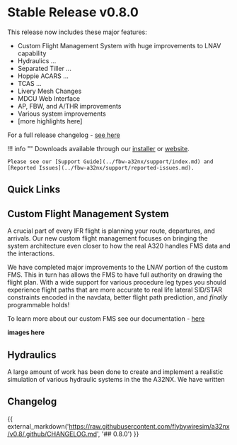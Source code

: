 # Stable Release v0.8.0

This release now includes these major features:

- Custom Flight Management System with huge improvements to LNAV capability
- Hydraulics ...
- Separated Tiller ...
- Hoppie ACARS ...
- TCAS ...
- Livery Mesh Changes
- MDCU Web Interface
- AP, FBW, and A/THR improvements
- Various system improvements
- [more highlights here]

For a full release changelog - [see here](#changelog)

!!! info ""
    Downloads available through our [installer](../fbw-a32nx/installation.md) or [website](https://flybywiresim.com/a32nx/#download).

    Please see our [Support Guide](../fbw-a32nx/support/index.md) and [Reported Issues](../fbw-a32nx/support/reported-issues.md).

## Quick Links

## Custom Flight Management System

A crucial part of every IFR flight is planning your route, departures, and arrivals. Our new custom flight management focuses on bringing the system architecture even closer to 
how the real A320 handles FMS data and the interactions.

We have completed major improvements to the LNAV portion of the custom FMS. This in turn has allows the FMS to have full authority on drawing the flight plan. With a wide 
support for various procedure leg types you should experience flight paths that are more accurate to real life lateral SID/STAR constraints encoded in the navdata, better 
flight path prediction, and *finally* programmable holds!

To learn more about our custom FMS see our documentation - [here](../fbw-a32nx/feature-guides/cFMS.md)

**images here**

## Hydraulics

A large amount of work has been done to create and implement a realistic simulation of various hydraulic systems in the the A32NX. We have written 

## Changelog

{{ external_markdown('https://raw.githubusercontent.com/flybywiresim/a32nx/v0.8/.github/CHANGELOG.md', '## 0.8.0') }}